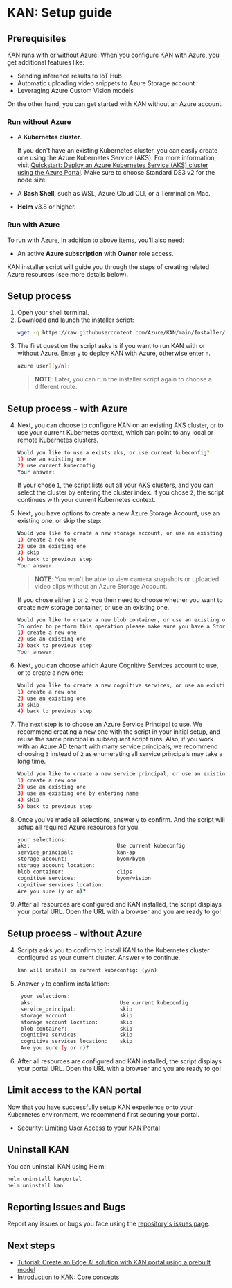 # KAN: Setup guide

## Prerequisites

KAN runs with or without Azure. When you configure KAN with Azure, you get additional features like:
* Sending inference results to IoT Hub
* Automatic uploading video snippets to Azure Storage account
* Leveraging Azure Custom Vision models

On the other hand, you can get started with KAN without an Azure account.

### Run without Azure

* A **Kubernetes cluster**. 

  If you don't have an existing Kubernetes cluster, you can easily create one using the Azure Kubernetes Service (AKS). For more information, visit [Quickstart: Deploy an Azure Kubernetes Service (AKS) cluster using the Azure Portal](https://docs.microsoft.com/en-us/azure/aks/learn/quick-kubernetes-deploy-portal?tabs=azure-cli). Make sure to choose Standard DS3 v2 for the node size.

* A **Bash Shell**, such as WSL, Azure Cloud CLI, or a Terminal on Mac.
* **Helm** v3.8 or higher.

### Run with Azure

To run with Azure, in addition to above items, you’ll also need:

* An active **Azure subscription** with **Owner** role access. 

KAN installer script will guide you through the steps of creating related Azure resources (see more details below).

## Setup process 

1. Open your shell terminal.
2. Download and launch the installer script:
   ```bash
   wget -q https://raw.githubusercontent.com/Azure/KAN/main/Installer/kan-installer.sh -O - | /bin/bash
   ```
3. The first question the script asks is if you want to run KAN with or without Azure. Enter ```y``` to deploy KAN with Azure, otherwise enter ```n```.
   ```bash
   azure user?(y/n):
   ```
   > **NOTE**: Later, you can run the installer script again to choose a different route.

## Setup process - with Azure
4. Next, you can choose to configure KAN on an existing AKS cluster, or to use your current Kubernetes context, which can point to any local or remote Kubernetes clusters.
   ```bash
   Would you like to use a exists aks, or use current kubeconfig?
   1) use an existing one
   2) use current kubeconfig
   Your answer:
   ```
   If your chose ```1```, the script lists out all your AKS clusters, and you can select the cluster by entering the cluster index. If you chose ```2```, the script continues with your current Kubernetes context.

5. Next, you have options to create a new Azure Storage Account, use an existing one, or skip the step:
   ```bash
   Would you like to create a new storage account, or use an existing one?
   1) create a new one
   2) use an existing one
   3) skip
   4) back to previous step
   Your answer:
   ```
   > **NOTE**: You won't be able to view camera snapshots or uploaded video clips without an Azure Storage Account.

   If you chose either ```1``` or ```2```, you then need to choose whether you want to create new storage container, or use an existing one.
   ```bash
   Would you like to create a new blob container, or use an existing one?
   In order to perform this operation please make sure you have a Storage contributor role on your subscription
   1) create a new one
   2) use an existing one
   3) back to previous step
   Your answer:
   ```
6. Next, you can choose which Azure Cognitive Services account to use, or to create a new one:
   ```bash
   Would you like to create a new cognitive services, or use an existing one?
   1) create a new one
   2) use an existing one
   3) skip
   4) back to previous step
   ```
7. The next step is to choose an Azure Service Principal to use. We recommend creating a new one with the script in your initial setup, and reuse the same principal in subsequent script runs. Also, if you work with an Azure AD tenant with many service principals, we recommend choosing ```3``` instead of ```2``` as enumerating all service principals may take a long time.
   ```bash
   Would you like to create a new service principal, or use an existing one?
   1) create a new one
   2) use an existing one
   3) use an existing one by entering name
   4) skip
   5) back to previous step
   ```
8. Once you've made all selections, answer ```y``` to confirm. And the script will setup all required Azure resources for you.
   ```bash
   your selections:
   aks:                            Use current kubeconfig
   service_principal:              kan-sp
   storage account:                byom/byom
   storage account location:
   blob container:                 clips
   cognitive services:             byom/vision
   cognitive services location:
   Are you sure (y or n)?
   ```
9. After all resources are configured and KAN installed, the script displays your portal URL. Open the URL with a browser and you are ready to go!
## Setup process - without Azure

4. Scripts asks you to confirm to install KAN to the Kubernetes cluster configured as your current cluster. Answer `y` to continue.
   ```bash
   kan will install on current kubeconfig: (y/n)
   ```
5. Answer `y` to confirm installation:
   ```bash
    your selections:
    aks:                            Use current kubeconfig
    service_principal:              skip
    storage account:                skip
    storage account location:       skip
    blob container:                 skip
    cognitive services:             skip
    cognitive services location:    skip
    Are you sure (y or n)?
   ```
6. After all resources are configured and KAN installed, the script displays your portal URL. Open the URL with a browser and you are ready to go!

## Limit access to the KAN portal
Now that you have successfully setup KAN experience onto your Kubernetes environment, we recommend first securing your portal. 
  
-   [Security: Limiting User Access to your KAN Portal](/docs/tutorial/Security-Limiting-User-Access-to-your-KAN-Portal.md)


## Uninstall KAN
You can uninstall KAN using Helm:

```bash
helm uninstall kanportal
helm uninstall kan
```
 
## Reporting Issues and Bugs
    
Report any issues or bugs you face using the [repository's issues page](https://github.com/Azure/KAN/issues).

## Next steps

-   [Tutorial: Create an Edge AI solution with KAN portal using a prebuilt model](Tutorial-Create-an-Edge-AI-solution-with-KubeAI-Application-Nucleus-for-edge-Portal.md)
-   [Introduction to KAN: Core concepts](/docs/tutorial/concepts-kan.md)

